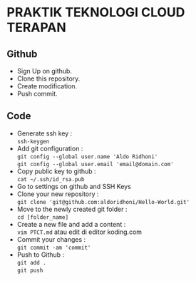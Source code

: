 # PRAKTIK TEKNOLOGI CLOUD TERAPAN #

## Github
- Sign Up on github.
- Clone this repository.
- Create modification.
- Push commit.

## Code
- Generate ssh key :   
`ssh-keygen`
- Add git configuration :   
`git config --global user.name 'Aldo Ridhoni'`   
`git config --global user.email 'email@domain.com'`   
- Copy public key to github :   
`cat ~/.ssh/id_rsa.pub`   
- Go to settings on github and SSH Keys
- Clone your new repository :   
`git clone 'git@github.com:aldoridhoni/Hello-World.git'`   
- Move to the newly created git folder :   
`cd [folder_name]`   
- Create a new file and add a content :   
`vim PTCT.md` atau edit di editor koding.com
- Commit your changes :  
`git commit -am 'commit'`   
- Push to Github :   
`git add .`   
`git push`

